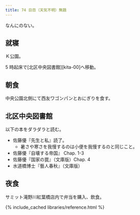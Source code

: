 ```yaml
---
title: 74 日目（天気不明）無題
---
```


なんにのない。

## 就寝

Ｋ公園。

5 時起床で[北区中央図書館][kita-00]へ移動。

## 朝食

中央公園北側にて西友ワゴンパンとおにぎりを食す。

## 北区中央図書館

以下の本をダラダラと読む。

* 佐藤優『先生と私』読了。
  * 暑さや寒さを我慢するのは小便を我慢するのと同じこと。
* 佐藤優『自壊する帝国』 Chap. 1-3
* 佐藤優『国家の罠』（文庫版）Chap. 4
* 水道橋博士『藝人春秋』（文庫版）

## 夜食

サミット滝野川紅葉橋店内で弁当を購入、飲食。

{% include_cached libraries/reference.html %}

